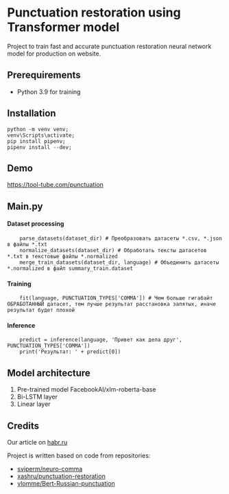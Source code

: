 # Punctuation restoration using Transformer model
Project to train fast and accurate punctuation restoration neural network model for production on website.

## Prerequirements
* Python 3.9 for training

## Installation
```
python -m venv venv;
venv\Scripts\activate;
pip install pipenv;
pipenv install --dev;
```

## Demo
https://tool-tube.com/punctuation

## Main.py
#### Dataset processing
```
    parse_datasets(dataset_dir) # Преобразовать датасеты *.csv, *.json в файлы *.txt
    normalize_datasets(dataset_dir) # Обработать тексты датасетов  *.txt в текстовые файлы *.normalized
    merge_train_datasets(dataset_dir, language) # Объединить датасеты *.normalized в файл summary_train.dataset
```
#### Training
```
    fit(language, PUNCTUATION_TYPES['COMMA']) # Чем больше гигабайт ОБРАБОТАННЫЙ датасет, тем лучше результат расстановка запятых, иначе результат будет плохой
```
#### Inference
```
    predict = inference(language, 'Привет как дела друг', PUNCTUATION_TYPES['COMMA'])
    print('Результат: ' + predict[0])
```

## Model architecture
1) Pre-trained model FacebookAI/xlm-roberta-base
2) Bi-LSTM layer
3) Linear layer

## Credits
Our article on [habr.ru](https://habr.ru)

Project is written based on code from repositories: 
- [sviperm/neuro-comma](https://github.com/sviperm/neuro-comma)
- [xashru/punctuation-restoration](https://github.com/xashru/punctuation-restoration)
- [vlomme/Bert-Russian-punctuation](https://github.com/vlomme/Bert-Russian-punctuation)

